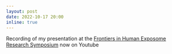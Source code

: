 ```yaml
---
layout: post
date: 2022-10-17 20:00
inline: true
---
```


Recording of my presentation at the [Frontiers in Human Exposome Research Symposium](https://www.youtube.com/watch?v=yM5P-cQOcEI) now on Youtube
